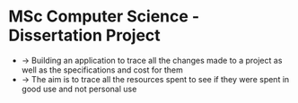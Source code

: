 # MSc Computer Science - Dissertation Project

* -> Building an application to trace all the changes made to a project as well as the specifications and cost for them
* -> The aim is to trace all the resources spent to see if they were spent in good use and not personal use
